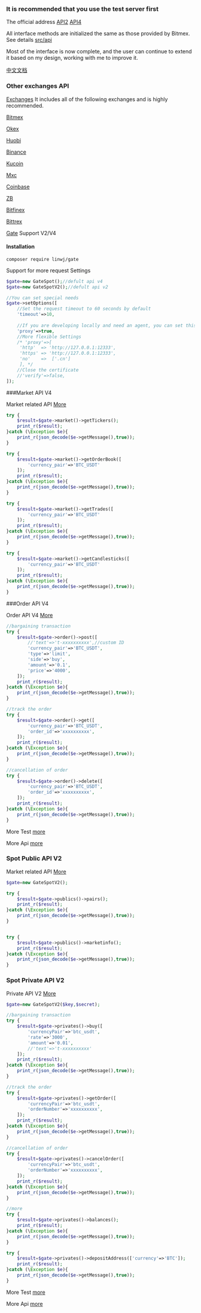 ### It is recommended that you use the test server first

The official address [API2](https://www.gatecn.io/api2) [API4](https://www.gatecn.io/docs/futures/api/index.html)

All interface methods are initialized the same as those provided by Bitmex. See details [src/api](https://github.com/zhouaini528/gate-php/tree/master/src/Api)

Most of the interface is now complete, and the user can continue to extend it based on my design, working with me to improve it.

[中文文档](https://github.com/zhouaini528/gate-php/blob/master/README_CN.md)

### Other exchanges API

[Exchanges](https://github.com/zhouaini528/exchanges-php) It includes all of the following exchanges and is highly recommended.

[Bitmex](https://github.com/zhouaini528/bitmex-php)

[Okex](https://github.com/zhouaini528/okex-php)

[Huobi](https://github.com/zhouaini528/huobi-php)

[Binance](https://github.com/zhouaini528/binance-php)

[Kucoin](https://github.com/zhouaini528/Kucoin-php)

[Mxc](https://github.com/zhouaini528/mxc-php)

[Coinbase](https://github.com/zhouaini528/coinbase-php)

[ZB](https://github.com/zhouaini528/zb-php)

[Bitfinex](https://github.com/zhouaini528/zb-php)

[Bittrex](https://github.com/zhouaini528/bittrex-php)

[Gate](https://github.com/zhouaini528/gate-php)   Support V2/V4

#### Installation
```
composer require linwj/gate
```

Support for more request Settings
```php
$gate=new GateSpot();//defult api v4
$gate=new GateSpotV2();//defult api v2

//You can set special needs
$gate->setOptions([
    //Set the request timeout to 60 seconds by default
    'timeout'=>10,
    
    //If you are developing locally and need an agent, you can set this
    'proxy'=>true,
    //More flexible Settings
    /* 'proxy'=>[
     'http'  => 'http://127.0.0.1:12333',
     'https' => 'http://127.0.0.1:12333',
     'no'    =>  ['.cn']
     ], */
    //Close the certificate
    //'verify'=>false,
]);
```



###Market API V4

Market related API [More](https://github.com/zhouaini528/gate-php/blob/master/tests/spot/market.php)

```php
try {
    $result=$gate->market()->getTickers();
    print_r($result);
}catch (\Exception $e){
    print_r(json_decode($e->getMessage(),true));
}

try {
    $result=$gate->market()->getOrderBook([
        'currency_pair'=>'BTC_USDT'
    ]);
    print_r($result);
}catch (\Exception $e){
    print_r(json_decode($e->getMessage(),true));
}

try {
    $result=$gate->market()->getTrades([
        'currency_pair'=>'BTC_USDT'
    ]);
    print_r($result);
}catch (\Exception $e){
    print_r(json_decode($e->getMessage(),true));
}

try {
    $result=$gate->market()->getCandlesticks([
        'currency_pair'=>'BTC_USDT'
    ]);
    print_r($result);
}catch (\Exception $e){
    print_r(json_decode($e->getMessage(),true));
}
```

###Order API V4

Order API V4 [More](https://github.com/zhouaini528/gate-php/blob/master/tests/spot/order.php)

```php
//bargaining transaction
try {
    $result=$gate->order()->post([
        //'text'=>'t-xxxxxxxxxx',//custom ID
        'currency_pair'=>'BTC_USDT',
        'type'=>'limit',
        'side'=>'buy',
        'amount'=>'0.1',
        'price'=>'4000',
    ]);
    print_r($result);
}catch (\Exception $e){
    print_r(json_decode($e->getMessage(),true));
}

//track the order
try {
    $result=$gate->order()->get([
        'currency_pair'=>'BTC_USDT',
        'order_id'=>'xxxxxxxxxx',
    ]);
    print_r($result);
}catch (\Exception $e){
    print_r(json_decode($e->getMessage(),true));
}

//cancellation of order
try {
    $result=$gate->order()->delete([
        'currency_pair'=>'BTC_USDT',
        'order_id'=>'xxxxxxxxxx',
    ]);
    print_r($result);
}catch (\Exception $e){
    print_r(json_decode($e->getMessage(),true));
}
```

More Test [more](https://github.com/zhouaini528/gate-php/tree/master/tests/spot)

More Api [more](https://github.com/zhouaini528/gate-php/tree/master/src/Api/Spot)



### Spot Public API V2

Market related API [More](https://github.com/zhouaini528/gate-php/blob/master/tests/spot_v2/publics.php)

```php
$gate=new GateSpotV2();

try {
    $result=$gate->publics()->pairs();
    print_r($result);
}catch (\Exception $e){
    print_r(json_decode($e->getMessage(),true));
}


try {
    $result=$gate->publics()->marketinfo();
    print_r($result);
}catch (\Exception $e){
    print_r(json_decode($e->getMessage(),true));
}
```

### Spot Private API V2

Private API V2 [More](https://github.com/zhouaini528/gate-php/blob/master/tests/spot_v2/privates.php)

```php
$gate=new GateSpotV2($key,$secret);

//bargaining transaction
try {
    $result=$gate->privates()->buy([
        'currencyPair'=>'btc_usdt',
        'rate'=>'3000',
        'amount'=>'0.01',
        //'text'=>'t-xxxxxxxxxx'
    ]);
    print_r($result);
}catch (\Exception $e){
    print_r(json_decode($e->getMessage(),true));
}

//track the order
try {
    $result=$gate->privates()->getOrder([
        'currencyPair'=>'btc_usdt',
        'orderNumber'=>'xxxxxxxxxx',
    ]);
    print_r($result);
}catch (\Exception $e){
    print_r(json_decode($e->getMessage(),true));
}

//cancellation of order
try {
    $result=$gate->privates()->cancelOrder([
        'currencyPair'=>'btc_usdt',
        'orderNumber'=>'xxxxxxxxxx',
    ]);
    print_r($result);
}catch (\Exception $e){
    print_r(json_decode($e->getMessage(),true));
}

//more
try {
    $result=$gate->privates()->balances();
    print_r($result);
}catch (\Exception $e){
    print_r(json_decode($e->getMessage(),true));
}

try {
    $result=$gate->privates()->depositAddress(['currency'=>'BTC']);
    print_r($result);
}catch (\Exception $e){
    print_r(json_decode($e->getMessage(),true));
}
```

More Test [more](https://github.com/zhouaini528/gate-php/tree/master/tests/spot_v2)

More Api [more](https://github.com/zhouaini528/gate-php/tree/master/src/Api/SpotV2)

